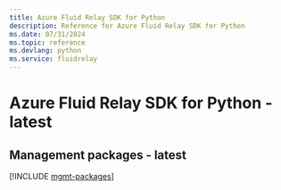 ```yaml
---
title: Azure Fluid Relay SDK for Python
description: Reference for Azure Fluid Relay SDK for Python
ms.date: 07/31/2024
ms.topic: reference
ms.devlang: python
ms.service: fluidrelay
---
```

# Azure Fluid Relay SDK for Python - latest

## Management packages - latest
[!INCLUDE [mgmt-packages](fluid-relay-mgmt-index.md)]